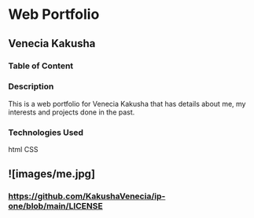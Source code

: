 # Web Portfolio
## Venecia Kakusha
### Table of Content
### Description
This is a web portfolio for Venecia Kakusha that has details about me, my interests and projects done in the past.
### Technologies Used
html 
CSS

## ![images/me.jpg]
### https://github.com/KakushaVenecia/ip-one/blob/main/LICENSE

